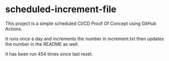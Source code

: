 # scheduled-increment-file

This project is a simple scheduled CI/CD Proof Of Concept using GitHub Actions.

It runs once a day and increments the number in increment.txt then updates the number in the README as well.

It has been run 454 times since last reset.